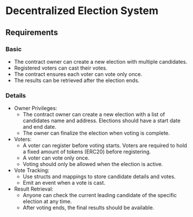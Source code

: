# Decentralized Election System

## Requirements

### Basic

- The contract owner can create a new election with multiple candidates.
- Registered voters can cast their votes.
- The contract ensures each voter can vote only once.
- The results can be retrieved after the election ends.

### Details

- Owner Privileges:
  - The contract owner can create a new election with a list of candidates name and address. Elections should have a start date and end date.
  - The owner can finalize the election when voting is complete.
- Voters:
  - A voter can register before voting starts. Voters are required to hold a fixed amount of tokens (ERC20) before registering.
  - A voter can vote only once.
  - Voting should only be allowed when the election is active.
- Vote Tracking:
  - Use structs and mappings to store candidate details and votes.
  - Emit an event when a vote is cast.
- Result Retrieval:
  - Anyone can check the current leading candidate of the specific election at any time.
  - After voting ends, the final results should be available.
